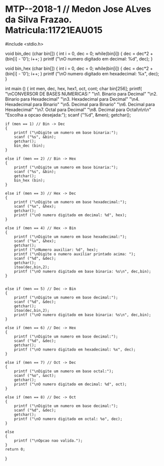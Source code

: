 # MTP--2018-1 // Medon Jose ALves da Silva Frazao. Matricula:11721EAU015
#include <stdio.h>

void bin_dec (char bin[])
{
	int i = 0, dec = 0;
	while(bin[i]) 
	{
		dec = dec*2 + (bin[i] - '0');
		i++;
	}
	printf ("\nO numero digitado em decimal: %d", dec);
}

void bin_hex (char bin[])
{
	int i = 0, dec = 0;
	while(bin[i])
	{
		dec = dec*2 + (bin[i] - '0');
		i++;
	}
	printf ("\nO numero digitado em hexadecimal: %x", dec);
}

int main ()
{
	int men, dec, hex, hex1, oct, cont;
	char bin[256];
	printf(	"\nCONVERSOR DE BASES NUMERICAS:"
	"\n1. Binario para Decimal"
	"\n2. Binario para Hexadecimal"
	"\n3. Hexadecimal para Decimal"
	"\n4. Hexadecimal para Binario"
	"\n5. Decimal para Binario"
	"\n6. Decimal para Hexadecimal"
	"\n7. Octal para Decimal"
	"\n8. Decimal para Octal\n\n\n"
	"Escolha a opcao desejada:");
	scanf ("%d", &men); 
	getchar();
	
	
	if (men == 1) // Bin -> Dec
	{
		printf ("\nDigite um numero em base binaria:");
		scanf ("%s", &bin);
		getchar();
		bin_dec (bin);
	}
	
	else if (men == 2) // Bin -> Hex
	{
		printf ("\nDigite um numero em base binaria:");
		scanf ("%s", &bin);
		getchar();
		bin_hex (bin);
	}
	
	else if (men == 3) // Hex -> Dec
	{
		printf ("\nDigite um numero em base hexadecimal:");
		scanf ("%x", &hex);
		getchar();
		printf ("\nO numero digitado em decimal: %d", hex);
	}
	
	else if (men == 4) // Hex -> Bin
	{
		printf ("\nDigite um numero em base hexadecimal:");
		scanf ("%x", &hex);
		getchar();
		printf ("\nNumero auxiliar: %d", hex);
		printf ("\nDigite o numero auxiliar printado acima: ");
		scanf ("%d", &dec);
		getchar();
		itoa(dec,bin,2);
		printf ("\nO numero digitado em base binaria: %s\n", dec,bin);
	}

	
	else if (men == 5) // Dec -> Bin
	{
		printf ("\nDigite um numero em base decimal:");
		scanf ("%d", &dec);
		getchar();
		itoa(dec,bin,2);
		printf ("\nO numero digitado em base binaria: %s\n", dec,bin);
	}
	
	else if (men == 6) // Dec -> Hex
	{
		printf ("\nDigite um numero em base decimal:");
		scanf ("%d", &dec);
		getchar();
		printf ("\nO numero digitado em hexadecimal: %x", dec);
	}
	
	else if (men == 7) // Oct -> Dec
	{
		printf ("\nDigite um numero em base octal:");
		scanf ("%o", &oct);
		getchar();
		printf ("\nO numero digitado em decimal: %d", oct);
	}
	
	else if (men == 8) // Dec -> Oct
	{ 
		printf ("\nDigite um numero em base decimal:");
		scanf ("%d", &dec);
		getchar();
		printf ("\nO numero digitado em octal: %o", dec);
	}
	
	else
	{
		printf ("\nOpcao nao valida.");
	}
	return 0;
}
